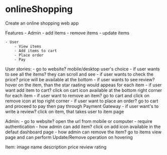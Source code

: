 # onlineShopping
Create an online shopping web app

Features
    - Admin
        - add items
        - remove items
        - update items

    - User
        - View items
        - Add items to cart
        - Place order
        - Pay 

User stories:
    - go to website? mobile/desktop user's choice
    - if user wants to see all the items? they can scroll and see
    - if user wants to check the price? price will be available at the bottom
    - if user wants to see review? hover on the item, than the star raating would appeas for each item
    - if user want add item to cart? click on cart icon available at the bottom right corner for each item
    - if user want to remove an item? go to cart and click on remove icon at top right corner
    - if user want to place an order? go to cart and proceed to pay then pay through Payment Gateway
    - if user want's to write a review? click on item, that takes user to item page

Admin:
    - go to website? open the url from mobile or computer
    - require authentication
    - how admin can add item? click on add icon available in the defaut dashboard page
    - how admin can remove the item? go to items view page and can perform Update/Remove operation on hovering

Item:
    image
    name
    description
    price
    review
    rating
